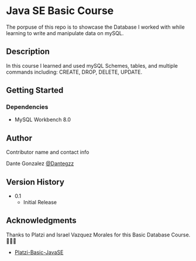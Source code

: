 # Java SE Basic Course

The porpuse of this repo is to showcase the Database I worked with while learning to write and manipulate data on mySQL.

## Description

In this course I learned and used mySQL Schemes, tables, and multiple commands including: CREATE, DROP, DELETE, UPDATE.

## Getting Started

### Dependencies

* MySQL Workbench 8.0


## Author

Contributor name and contact info

Dante Gonzalez
[@Dantegzz](https://github.com/Dantegzz)

## Version History

* 0.1
    * Initial Release


## Acknowledgments

Thanks to Platzi and Israel Vazquez Morales for this Basic Database Course.👨🏻‍💻
* [Platzi-Basic-JavaSE](https://platzi.com/clases/bd/)
